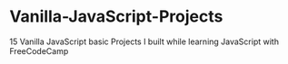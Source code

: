 # Vanilla-JavaScript-Projects
15 Vanilla JavaScript basic Projects  I built while learning JavaScript with FreeCodeCamp
